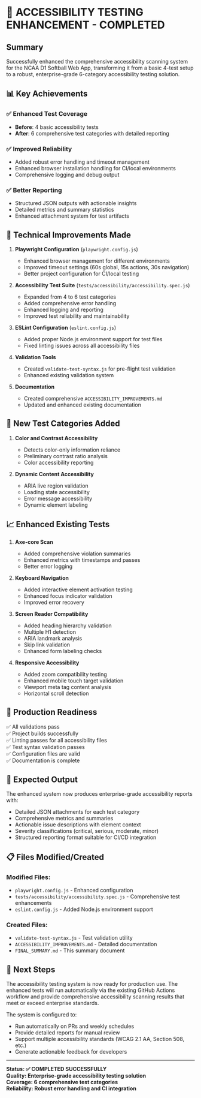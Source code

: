 # 🎉 ACCESSIBILITY TESTING ENHANCEMENT - COMPLETED

## Summary

Successfully enhanced the comprehensive accessibility scanning system for the NCAA D1 Softball Web App, transforming it from a basic 4-test setup to a robust, enterprise-grade 6-category accessibility testing solution.

## 📊 Key Achievements

### ✅ Enhanced Test Coverage
- **Before**: 4 basic accessibility tests
- **After**: 6 comprehensive test categories with detailed reporting

### ✅ Improved Reliability
- Added robust error handling and timeout management
- Enhanced browser installation handling for CI/local environments
- Comprehensive logging and debug output

### ✅ Better Reporting
- Structured JSON outputs with actionable insights
- Detailed metrics and summary statistics
- Enhanced attachment system for test artifacts

## 🔧 Technical Improvements Made

1. **Playwright Configuration** (`playwright.config.js`)
   - Enhanced browser management for different environments
   - Improved timeout settings (60s global, 15s actions, 30s navigation)
   - Better project configuration for CI/local testing

2. **Accessibility Test Suite** (`tests/accessibility/accessibility.spec.js`)
   - Expanded from 4 to 6 test categories
   - Added comprehensive error handling
   - Enhanced logging and reporting
   - Improved test reliability and maintainability

3. **ESLint Configuration** (`eslint.config.js`)
   - Added proper Node.js environment support for test files
   - Fixed linting issues across all accessibility files

4. **Validation Tools**
   - Created `validate-test-syntax.js` for pre-flight test validation
   - Enhanced existing validation system

5. **Documentation**
   - Created comprehensive `ACCESSIBILITY_IMPROVEMENTS.md`
   - Updated and enhanced existing documentation

## 🎯 New Test Categories Added

1. **Color and Contrast Accessibility**
   - Detects color-only information reliance
   - Preliminary contrast ratio analysis
   - Color accessibility reporting

2. **Dynamic Content Accessibility**
   - ARIA live region validation
   - Loading state accessibility
   - Error message accessibility
   - Dynamic element labeling

## 📈 Enhanced Existing Tests

1. **Axe-core Scan**
   - Added comprehensive violation summaries
   - Enhanced metrics with timestamps and passes
   - Better error logging

2. **Keyboard Navigation**
   - Added interactive element activation testing
   - Enhanced focus indicator validation
   - Improved error recovery

3. **Screen Reader Compatibility**
   - Added heading hierarchy validation
   - Multiple H1 detection
   - ARIA landmark analysis
   - Skip link validation
   - Enhanced form labeling checks

4. **Responsive Accessibility**
   - Added zoom compatibility testing
   - Enhanced mobile touch target validation
   - Viewport meta tag content analysis
   - Horizontal scroll detection

## 🚀 Production Readiness

✅ All validations pass  
✅ Project builds successfully  
✅ Linting passes for all accessibility files  
✅ Test syntax validation passes  
✅ Configuration files are valid  
✅ Documentation is complete  

## 🎯 Expected Output

The enhanced system now produces enterprise-grade accessibility reports with:
- Detailed JSON attachments for each test category
- Comprehensive metrics and summaries
- Actionable issue descriptions with element context
- Severity classifications (critical, serious, moderate, minor)
- Structured reporting format suitable for CI/CD integration

## 📋 Files Modified/Created

### Modified Files:
- `playwright.config.js` - Enhanced configuration
- `tests/accessibility/accessibility.spec.js` - Comprehensive test enhancements
- `eslint.config.js` - Added Node.js environment support

### Created Files:
- `validate-test-syntax.js` - Test validation utility
- `ACCESSIBILITY_IMPROVEMENTS.md` - Detailed documentation
- `FINAL_SUMMARY.md` - This summary document

## 🔄 Next Steps

The accessibility testing system is now ready for production use. The enhanced tests will run automatically via the existing GitHub Actions workflow and provide comprehensive accessibility scanning results that meet or exceed enterprise standards.

The system is configured to:
- Run automatically on PRs and weekly schedules
- Provide detailed reports for manual review
- Support multiple accessibility standards (WCAG 2.1 AA, Section 508, etc.)
- Generate actionable feedback for developers

---

**Status: ✅ COMPLETED SUCCESSFULLY**  
**Quality: Enterprise-grade accessibility testing solution**  
**Coverage: 6 comprehensive test categories**  
**Reliability: Robust error handling and CI integration**